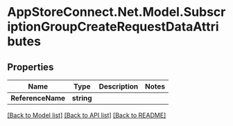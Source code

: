 # AppStoreConnect.Net.Model.SubscriptionGroupCreateRequestDataAttributes

## Properties

Name | Type | Description | Notes
------------ | ------------- | ------------- | -------------
**ReferenceName** | **string** |  | 

[[Back to Model list]](../README.md#documentation-for-models) [[Back to API list]](../README.md#documentation-for-api-endpoints) [[Back to README]](../README.md)

